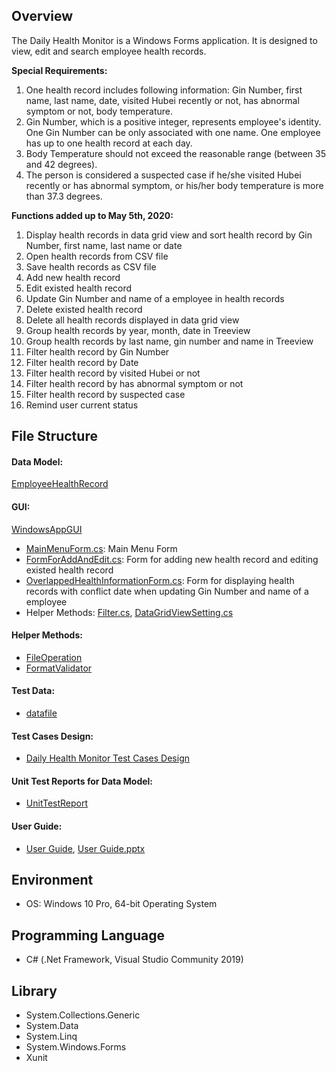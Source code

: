 ## **Overview**
The Daily Health Monitor is a Windows Forms application. It is designed to view, edit and search employee health records. 

**Special Requirements:**
1. One health record includes following information: Gin Number, first name, last name, date, visited Hubei recently or not, has abnormal symptom or not, body temperature. 
2. Gin Number, which is a positive integer, represents employee's identity. One Gin Number can be only associated with one name. 
One employee has up to one health record at each day. 
3. Body Temperature should not exceed the reasonable range (between 35 and 42 degrees). 
4. The person is considered a suspected case if he/she visited Hubei recently or has abnormal symptom, or his/her body temperature is more than 37.3 degrees.

**Functions added up to May 5th, 2020:**
1. Display health records in data grid view and sort health record by Gin Number, first name, last name or date
2. Open health records from CSV file
3. Save health records as CSV file
4. Add new health record 
5. Edit existed health record 
6. Update Gin Number and name of a employee in health records
7. Delete existed health record
8. Delete all health records displayed in data grid view
9. Group health records by year, month, date in Treeview
10. Group health records by last name, gin number and name in Treeview
11. Filter health record by Gin Number
12. Filter health record by Date
13. Filter health record by visited Hubei or not
14. Filter health record by has abnormal symptom or not
15. Filter health record by suspected case
15. Remind user current status

## **File Structure**

#### **Data Model:** 

[EmployeeHealthRecord](https://github.com/SZ559/HealthInformationWindowsApp/tree/master/EmployeeHealthRecord/EmployeeHealthRecord)

#### **GUI:** 

[WindowsAppGUI](https://github.com/SZ559/HealthInformationWindowsApp/tree/master/WindowsAppGUI)
+ [MainMenuForm.cs](https://github.com/SZ559/HealthInformationWindowsApp/blob/master/WindowsAppGUI/MainMenuForm.cs): Main Menu Form
+ [FormForAddAndEdit.cs](https://github.com/SZ559/HealthInformationWindowsApp/blob/master/WindowsAppGUI/FormForAddAndEdit.cs): Form for adding new health record and editing existed health record
+ [OverlappedHealthInformationForm.cs]( https://github.com/SZ559/HealthInformationWindowsApp/blob/master/WindowsAppGUI/OverlappedHealthInformationForm.cs): Form for displaying health records with conflict date when updating Gin Number and name of a employee
+ Helper Methods: [Filter.cs](https://github.com/SZ559/HealthInformationWindowsApp/blob/master/WindowsAppGUI/Filter.cs), 
[DataGridViewSetting.cs](https://github.com/SZ559/HealthInformationWindowsApp/blob/master/WindowsAppGUI/DataGridViewSetting.cs)
#### **Helper Methods:** 
+ [FileOperation](https://github.com/SZ559/HealthInformationWindowsApp/tree/master/FileOperation)
+ [FormatValidator](https://github.com/SZ559/HealthInformationWindowsApp/tree/master/FormatValidator)

#### **Test Data:** 

+ [datafile](https://github.com/SZ559/HealthInformationWindowsApp/tree/master/datafile)

#### **Test Cases Design:** 

+ [Daily Health Monitor Test Cases Design](https://github.com/SZ559/HealthInformationWindowsApp/blob/master/Daily%20Health%20Monitor%20Test%20Cases%20Design.jpg)

#### **Unit Test Reports for Data Model:** 
+ [UnitTestReport](https://github.com/SZ559/HealthInformationWindowsApp/tree/master/UnitTestReport)

#### **User Guide:** 
+ [User Guide](https://github.com/SZ559/HealthInformationWindowsApp/tree/master/User%20Guide), [User Guide.pptx](https://github.com/SZ559/HealthInformationWindowsApp/blob/master/User%20Guide/User%20Guide.pptx)

## **Environment**
+ OS: Windows 10 Pro, 64-bit Operating System

## **Programming Language**
+ C# (.Net Framework, Visual Studio Community 2019)

## **Library**
+ System.Collections.Generic
+ System.Data
+ System.Linq
+ System.Windows.Forms
+ Xunit






